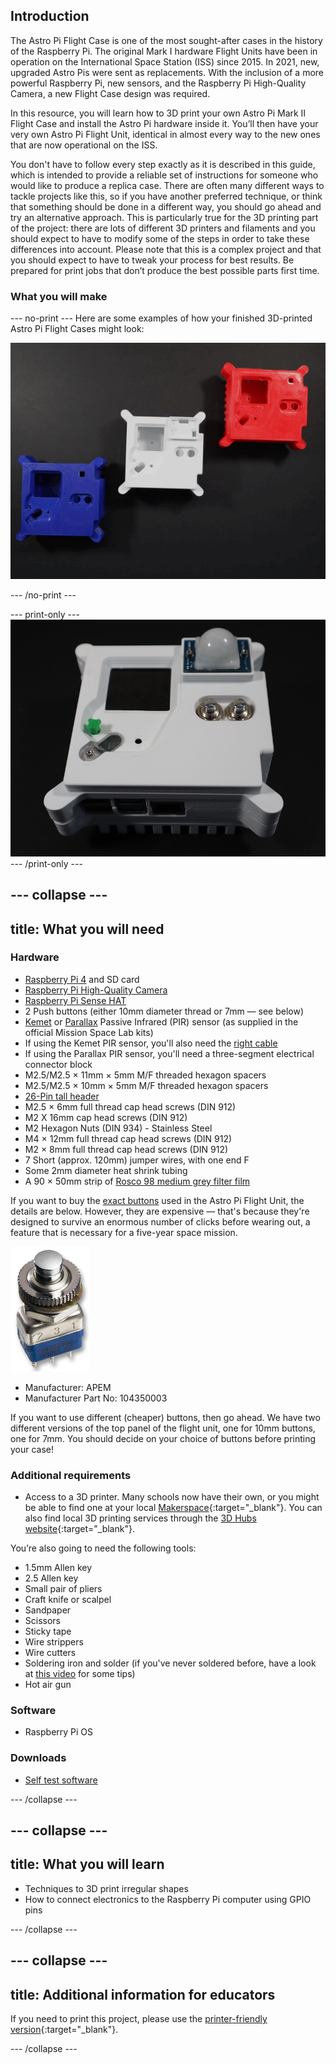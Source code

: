 ## Introduction

The Astro Pi Flight Case is one of the most sought-after cases in the history of the Raspberry Pi. The original Mark I hardware Flight Units have been in operation on the International Space Station (ISS) since 2015. In 2021, new, upgraded Astro Pis were sent as replacements. With the inclusion of a more powerful Raspberry Pi, new sensors, and the Raspberry Pi High-Quality Camera, a new Flight Case design was required. 

In this resource, you will learn how to 3D print your own Astro Pi Mark II Flight Case and install the Astro Pi hardware inside it. You’ll then have your very own Astro Pi Flight Unit, identical in almost every way to the new ones that are now operational on the ISS.

You don't have to follow every step exactly as it is described in this guide, which is intended to provide a reliable set of instructions for someone who would like to produce a replica case. There are often many different ways to tackle projects like this, so if you have another preferred technique, or think that something should be done in a different way, you should go ahead and try an alternative approach. This is particularly true for the 3D printing part of the project: there are lots of different 3D printers and filaments and you should expect to have to modify some of the steps in order to take these differences into account. Please note that this is a complex project and that you should expect to have to tweak your process for best results. Be prepared for print jobs that don’t produce the best possible parts first time. 

### What you will make

--- no-print ---
Here are some examples of how your finished 3D-printed Astro Pi Flight Cases might look:

![A series of images showing several 3D-printed Flight Cases, with different colours, buttons, and one with legs.](images/FU_slide.gif)

--- /no-print ---

--- print-only ---
![A photo of the completed Flight Case.](images/complete.jpg)
--- /print-only ---

--- collapse ---
---
title: What you will need
---
### Hardware

+ [Raspberry Pi 4](https://www.raspberrypi.com/products/raspberry-pi-4-model-b/) and SD card
+ [Raspberry Pi High-Quality Camera](https://www.raspberrypi.com/products/raspberry-pi-high-quality-camera/) 
+ [Raspberry Pi Sense HAT](https://www.raspberrypi.com/products/sense-hat/)
+ 2 Push buttons (either 10mm diameter thread or 7mm — see below)
+ [Kemet](https://uk.farnell.com/kemet/ss-430l-w/pir-sensor-5m-37deg-28deg-5-5vdc/dp/3027688) or [Parallax](https://www.parallax.com/product/pir-sensor-with-led-signal/) Passive Infrared (PIR) sensor (as supplied in the official Mission Space Lab kits)
+ If using the Kemet PIR sensor, you'll also need the [right cable](https://www.digikey.co.uk/en/products/detail/jst-sales-america-inc/A05SR05SR30K152B/6708507)
+ If using the Parallax PIR sensor, you'll need a three-segment electrical connector block
+ M2.5/M2.5 × 11mm × 5mm M/F threaded hexagon spacers 
+ M2.5/M2.5 × 10mm × 5mm M/F threaded hexagon spacers 
+ [26-Pin tall header](https://thepihut.com/products/stacking-header-for-raspberry-pi-2x13-extra-tall)
+ M2.5 × 6mm full thread cap head screws (DIN 912) 
+ M2 X 16mm cap head screws (DIN 912) 
+ M2 Hexagon Nuts (DIN 934) - Stainless Steel 
+ M4 × 12mm full thread cap head screws (DIN 912)
+ M2 × 8mm full thread cap head screws (DIN 912) 
+ 7 Short (approx. 120mm) jumper wires, with one end F
+ Some 2mm diameter heat shrink tubing
+ A 90 × 50mm strip of [Rosco 98 medium grey filter film](https://us.rosco.com/en/products/filters/r98-medium-grey) 

If you want to buy the [exact buttons](https://www.mouser.co.uk/datasheet/2/26/pusbutton-switches-serie-10400-1519227.pdf) used in the Astro Pi Flight Unit, the details are below. However, they are expensive — that's because they're designed to survive an enormous number of clicks before wearing out, a feature that is necessary for a five-year space mission.

![Astro Pi actual button.](images/apem.jpg)

- Manufacturer: APEM
- Manufacturer Part No: 104350003

If you want to use different (cheaper) buttons, then go ahead. We have two different versions of the top panel of the flight unit, one for 10mm buttons, one for 7mm. You should decide on your choice of buttons before printing your case!

### Additional requirements

+ Access to a 3D printer. Many schools now have their own, or you might be able to find one at your local [Makerspace](http://www.hackspace.org.uk/){:target="_blank"}. You can also find local 3D printing services through the [3D Hubs website](https://www.3dhubs.com/){:target="_blank"}.

You’re also going to need the following tools:

+ 1.5mm Allen key
+ 2.5 Allen key
+ Small pair of pliers
+ Craft knife or scalpel
+ Sandpaper
+ Scissors
+ Sticky tape
+ Wire strippers
+ Wire cutters
+ Soldering iron and solder (if you've never soldered before, have a look at [this video](https://www.raspberrypi.com/news/getting-started-soldering/) for some tips) 
+ Hot air gun

### Software

+ Raspberry Pi OS

### Downloads

+ [Self test software](resources/selftest.zip)

--- /collapse ---

--- collapse ---
---
title: What you will learn
---

+ Techniques to 3D print irregular shapes
+ How to connect electronics to the Raspberry Pi computer using GPIO pins

--- /collapse ---

--- collapse ---
---
title: Additional information for educators
---


If you need to print this project, please use the [printer-friendly version](https://projects.raspberrypi.org/en/projects/projectName/print){:target="_blank"}.

--- /collapse ---
